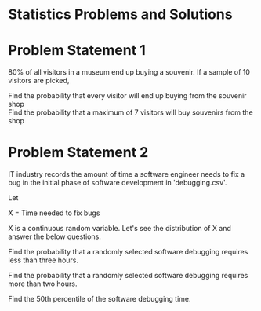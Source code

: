 # Statistics Problems and Solutions
# Problem Statement 1<br>
80% of all visitors in a museum end up buying a souvenir. If a sample of 10 visitors are picked,<br>

Find the probability that every visitor will end up buying from the souvenir shop<br>
Find the probability that a maximum of 7 visitors will buy souvenirs from the shop<br>
# Problem Statement 2<br>
IT industry records the amount of time a software engineer needs to fix a bug in the initial phase of software development in 'debugging.csv'.<br>

Let<br>

X = Time needed to fix bugs<br>

X is a continuous random variable. Let's see the distribution of X and answer the below questions.<br>

Find the probability that a randomly selected software debugging requires less than three hours.<br>

Find the probability that a randomly selected software debugging requires more than two hours.<br>

Find the 50th percentile of the software debugging time.<br>
